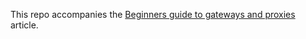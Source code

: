 This repo accompanies the [Beginners guide to gateways and proxies](https://learncloudnative.com/blog/2020-04-25-beginners-guide-to-gateways-proxies/) article.
